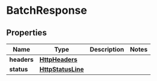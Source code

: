 
# BatchResponse

## Properties
Name | Type | Description | Notes
------------ | ------------- | ------------- | -------------
**headers** | [**HttpHeaders**](HttpHeaders.md) |  | 
**status** | [**HttpStatusLine**](HttpStatusLine.md) |  | 



